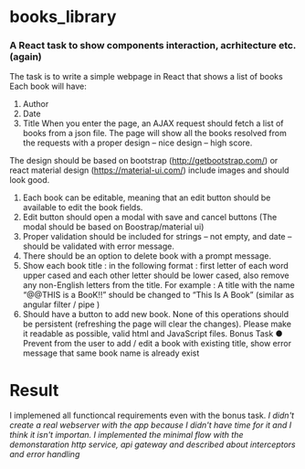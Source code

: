 # books_library
### A React task to show components interaction, acrhitecture etc. (again) 

The task is to write a simple webpage in React that shows a list of books
Each book will have: 
1.	Author 
2.	Date 
3.	Title 
When you enter the page, an AJAX request should fetch a list of books from a json file. 
The page will show all the books resolved from the requests with a proper design – nice design – high score. 

The design should be based on bootstrap (http://getbootstrap.com/) or react material design (https://material-ui.com/)  include images and should look good.
1.	Each book can be editable, meaning that an edit button should be available to edit the book fields.
2.	Edit button should open a modal with save and cancel buttons (The modal should be based on Boostrap/material ui) 
3.	Proper validation should be included for strings – not empty, and date – should be validated with error message. 
4.	There should be an option to delete book with a prompt message. 
5.	Show each book title : in the following format : first letter of each word upper cased and each other letter should be lower cased, also remove any non-English letters from the title. For example : A title with the name “@@THIS is a BooK!!” should be changed to “This Is A Book” 
(similar as angular filter / pipe )
6.	Should have a button to add new book. 
None of this operations should be persistent (refreshing the page will clear the changes).
 Please make it readable as possible, valid html and JavaScript files. 
Bonus Task 
● Prevent from the user to add / edit a book with existing title, show error message that same book name is already exist


# Result
I implemened all functioncal requirements even with the bonus task. 
*I didn't create a real webserver with the app because I didn't have time for it and I think it isn't importan. I implemented the minimal flow with the demonstaration http service, api gateway and described about interceptors and error handling*
